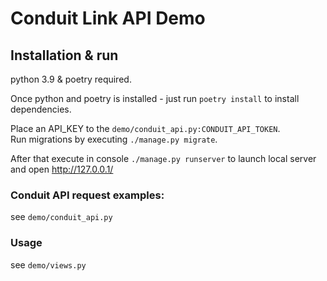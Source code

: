 # Conduit Link API Demo

## Installation & run
python 3.9 & poetry required.  

Once python and poetry is installed - just run `poetry install` to install dependencies.  

Place an API_KEY to the `demo/conduit_api.py:CONDUIT_API_TOKEN`.  
Run migrations by executing `./manage.py migrate`.  

After that execute in console `./manage.py runserver` to launch local server and open http://127.0.0.1/   



### Conduit API request examples:
see `demo/conduit_api.py`

### Usage
see `demo/views.py`

